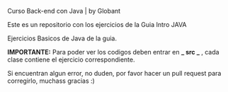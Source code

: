 Curso Back-end con Java | by Globant

Este es un repositorio con los ejercicios de la Guia Intro JAVA

Ejercicios Basicos de Java de la guia.

**IMPORTANTE:**
Para poder ver los codigos deben entrar en **_ src _** , cada clase contiene el ejercicio correspondiente.

Si encuentran algun error, no duden, por favor hacer un pull request para corregirlo, muchass gracias :)
